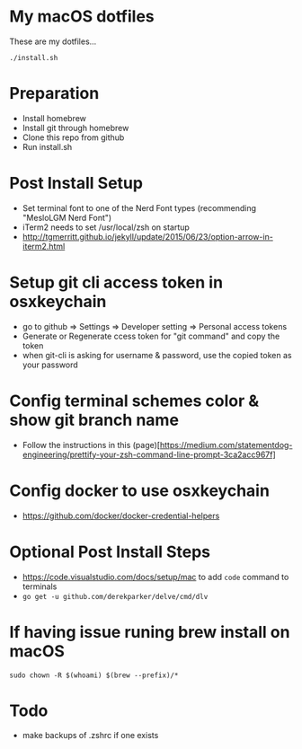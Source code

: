 # My macOS dotfiles
These are my dotfiles...

```
./install.sh
```

# Preparation
- Install homebrew
- Install git through homebrew
- Clone this repo from github
- Run install.sh

# Post Install Setup 
- Set terminal font to one of the Nerd Font types (recommending "MesloLGM Nerd Font")
- iTerm2 needs to set /usr/local/zsh on startup
- http://tgmerritt.github.io/jekyll/update/2015/06/23/option-arrow-in-iterm2.html 

# Setup git cli access token in osxkeychain
- go to github => Settings => Developer setting => Personal access tokens
- Generate or Regenerate ccess token for "git command" and copy the token
- when git-cli is asking for username & password, use the copied token as your password

# Config terminal schemes color & show git branch name
- Follow the instructions in this (page)[https://medium.com/statementdog-engineering/prettify-your-zsh-command-line-prompt-3ca2acc967f]

# Config docker to use osxkeychain
- https://github.com/docker/docker-credential-helpers

# Optional Post Install Steps
- https://code.visualstudio.com/docs/setup/mac to add ```code``` command to terminals
- ```go get -u github.com/derekparker/delve/cmd/dlv```


# If having issue runing brew install on macOS
```sudo chown -R $(whoami) $(brew --prefix)/*```


# Todo
- make backups of .zshrc if one exists
